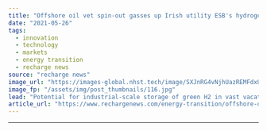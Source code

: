```yaml
---
title: "Offshore oil vet spin-out gasses up Irish utility ESB's hydrogen-fuelled decarbonisation plans"
date: "2021-05-26"
tags: 
  - innovation
  - technology
  - markets
  - energy transition
  - recharge news
source: "recharge news"
image_url: "https://images-global.nhst.tech/image/SXJnRG4vNjhUazREMFdxUUsxdUV3TXIrZXJBYVhYZis2T0tabnBRa29sND0=/nhst/binary/04990ba24cc29977b03896a0af4c07aa"
image_fp: "/assets/img/post_thumbnails/116.jpg"
lead: "Potential for industrial-scale storage of green H2 in vast vacated geological caverns beneath the seabed off Ireland being explored with asset developer dCarbonX"
article_url: "https://www.rechargenews.com/energy-transition/offshore-oil-vet-spin-out-gasses-up-irish-utility-esbs-hydrogen-fuelled-decarbonisation-plans/2-1-1016396"
---
```


---

